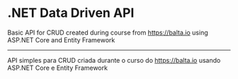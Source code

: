 # .NET Data Driven API

Basic API for CRUD created during course from https://balta.io 
using ASP.NET Core and Entity Framework

---

API simples para CRUD criada durante o curso do https://balta.io 
usando ASP.NET Core e Entity Framework
